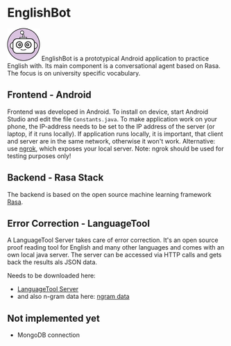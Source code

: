 # EnglishBot 
<img src="/images/icon_1024x1024.png" width="75">
EnglishBot is a prototypical Android application to practice English with. Its main component is a conversational agent based on Rasa. The focus is on university specific vocabulary.

## Frontend - Android
Frontend was developed in Android. To install on device, start Android Studio and edit the file `Constants.java`.
To make application work on your phone, the IP-address needs to be set to the IP address of the server (or laptop, if it runs locally). If application runs locally, it is important, that client and server are in the same network, otherwise it won't work. Alternative: use [ngrok](https://ngrok.com/), which exposes your local server. Note: ngrok should be used for testing purposes only!

## Backend - Rasa Stack
The backend is based on the open source machine learning framework [Rasa](https://rasa.com).

## Error Correction - LanguageTool
A LanguageTool Server takes care of error correction. It's an open source proof reading tool for English and many other languages and comes with an own local java server. The server can be accessed via HTTP calls and gets back the results als JSON data.

Needs to be downloaded here:
- [LanguageTool Server](http://wiki.languagetool.org/http-server)
- and also n-gram data here: [ngram data](https://languagetool.org/download/ngram-data/)

## Not implemented yet
- MongoDB connection
